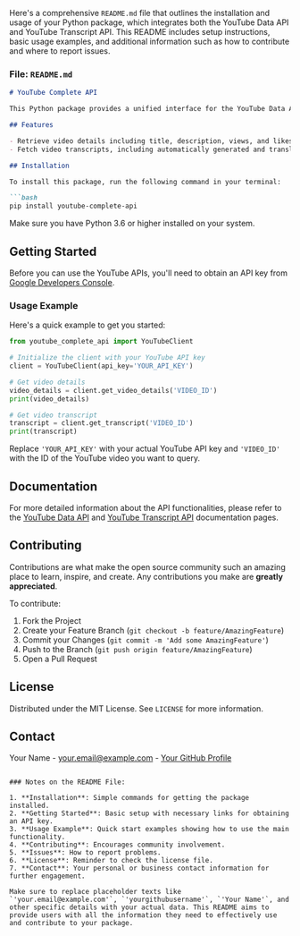 Here's a comprehensive `README.md` file that outlines the installation and usage of your Python package, which integrates both the YouTube Data API and YouTube Transcript API. This README includes setup instructions, basic usage examples, and additional information such as how to contribute and where to report issues.

### File: `README.md`

```markdown
# YouTube Complete API

This Python package provides a unified interface for the YouTube Data API and YouTube Transcript API, allowing easy access to both video details and transcripts with a single package.

## Features

- Retrieve video details including title, description, views, and likes.
- Fetch video transcripts, including automatically generated and translated versions.

## Installation

To install this package, run the following command in your terminal:

```bash
pip install youtube-complete-api
```

Make sure you have Python 3.6 or higher installed on your system.

## Getting Started

Before you can use the YouTube APIs, you'll need to obtain an API key from [Google Developers Console](https://console.developers.google.com/).

### Usage Example

Here's a quick example to get you started:

```python
from youtube_complete_api import YouTubeClient

# Initialize the client with your YouTube API key
client = YouTubeClient(api_key='YOUR_API_KEY')

# Get video details
video_details = client.get_video_details('VIDEO_ID')
print(video_details)

# Get video transcript
transcript = client.get_transcript('VIDEO_ID')
print(transcript)
```

Replace `'YOUR_API_KEY'` with your actual YouTube API key and `'VIDEO_ID'` with the ID of the YouTube video you want to query.

## Documentation

For more detailed information about the API functionalities, please refer to the [YouTube Data API](https://developers.google.com/youtube/v3) and [YouTube Transcript API](https://github.com/jdepoix/youtube-transcript-api) documentation pages.

## Contributing

Contributions are what make the open source community such an amazing place to learn, inspire, and create. Any contributions you make are **greatly appreciated**.

To contribute:
1. Fork the Project
2. Create your Feature Branch (`git checkout -b feature/AmazingFeature`)
3. Commit your Changes (`git commit -m 'Add some AmazingFeature'`)
4. Push to the Branch (`git push origin feature/AmazingFeature`)
5. Open a Pull Request


## License

Distributed under the MIT License. See `LICENSE` for more information.

## Contact

Your Name - your.email@example.com - [Your GitHub Profile](https://github.com/adnanbhuiyan)
```

### Notes on the README File:

1. **Installation**: Simple commands for getting the package installed.
2. **Getting Started**: Basic setup with necessary links for obtaining an API key.
3. **Usage Example**: Quick start examples showing how to use the main functionality.
4. **Contributing**: Encourages community involvement.
5. **Issues**: How to report problems.
6. **License**: Reminder to check the license file.
7. **Contact**: Your personal or business contact information for further engagement.

Make sure to replace placeholder texts like `'your.email@example.com'`, `'yourgithubusername'`, `'Your Name'`, and other specific details with your actual data. This README aims to provide users with all the information they need to effectively use and contribute to your package.
